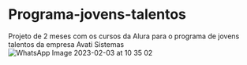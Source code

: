 # Programa-jovens-talentos
Projeto de 2 meses com os cursos da Alura para o programa de jovens talentos da empresa Avati Sistemas
![WhatsApp Image 2023-02-03 at 10 35 02](https://user-images.githubusercontent.com/112713600/216735923-8c3dcab3-d38b-46b9-9b29-b0dd5c3f9698.jpeg)
